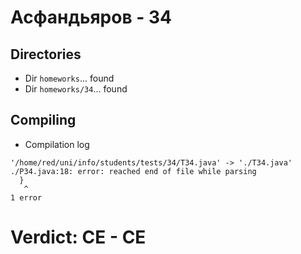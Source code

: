 # Асфандьяров - 34
## Directories
- Dir `homeworks`... found
- Dir `homeworks/34`... found
## Compiling
- Compilation log
```
'/home/red/uni/info/students/tests/34/T34.java' -> './T34.java'
./P34.java:18: error: reached end of file while parsing
  }
   ^
1 error

```
# Verdict: **CE** - CE
